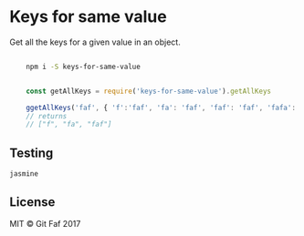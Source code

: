 # Keys for same value

Get all the keys for a given value in an object.

```bash

    npm i -S keys-for-same-value

```

```javascript

    const getAllKeys = require('keys-for-same-value').getAllKeys

    ggetAllKeys('faf', { 'f':'faf', 'fa': 'faf', 'faf': 'faf', 'fafa':'fafa'})
    // returns
    // ["f", "fa", "faf"]

```

## Testing

`jasmine`

## License

MIT &copy; Git Faf 2017
